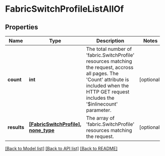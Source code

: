 # FabricSwitchProfileListAllOf

## Properties
Name | Type | Description | Notes
------------ | ------------- | ------------- | -------------
**count** | **int** | The total number of &#39;fabric.SwitchProfile&#39; resources matching the request, accross all pages. The &#39;Count&#39; attribute is included when the HTTP GET request includes the &#39;$inlinecount&#39; parameter. | [optional] 
**results** | [**[FabricSwitchProfile], none_type**](FabricSwitchProfile.md) | The array of &#39;fabric.SwitchProfile&#39; resources matching the request. | [optional] 

[[Back to Model list]](../README.md#documentation-for-models) [[Back to API list]](../README.md#documentation-for-api-endpoints) [[Back to README]](../README.md)


